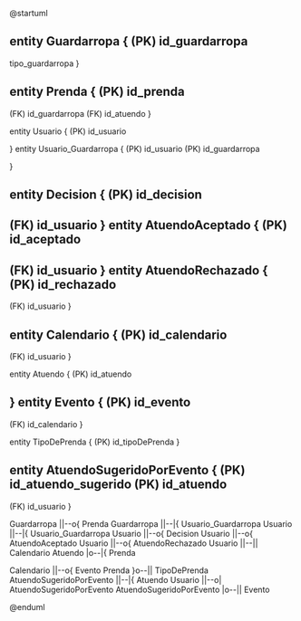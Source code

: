 @startuml

entity Guardarropa  {
  (PK) id_guardarropa
  --
  tipo_guardarropa
}

entity Prenda  {
(PK) id_prenda
--
(FK) id_guardarropa
(FK) id_atuendo
}

entity Usuario {
(PK) id_usuario

}
entity Usuario_Guardarropa {
(PK) id_usuario
(PK) id_guardarropa

}

entity Decision {
(PK) id_decision
--
(FK) id_usuario
}
entity AtuendoAceptado {
(PK) id_aceptado
--
(FK) id_usuario
}
entity AtuendoRechazado {
(PK) id_rechazado
--
(FK) id_usuario
}

entity Calendario {
(PK) id_calendario
--
(FK) id_usuario
}

entity Atuendo {
(PK) id_atuendo

}
entity Evento {
  (PK) id_evento
  --
  (FK) id_calendario
}

entity TipoDePrenda {
(PK) id_tipoDePrenda
}

entity AtuendoSugeridoPorEvento {
(PK) id_atuendo_sugerido
(PK) id_atuendo
--
(FK) id_usuario
}


Guardarropa ||--o{ Prenda
Guardarropa ||--|{ Usuario_Guardarropa
Usuario ||--|{ Usuario_Guardarropa
Usuario ||--o{ Decision
Usuario ||--o{ AtuendoAceptado
Usuario ||--o{ AtuendoRechazado
Usuario ||--|| Calendario
Atuendo |o--|{ Prenda

Calendario ||--o{ Evento
Prenda }o--|| TipoDePrenda
AtuendoSugeridoPorEvento ||--|{ Atuendo
Usuario ||--o| AtuendoSugeridoPorEvento
AtuendoSugeridoPorEvento |o--|| Evento

@enduml